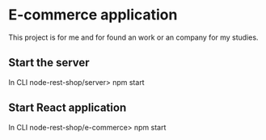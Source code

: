 # E-commerce application
This project is for me and for found an work or an company for my studies.

## Start the server
In CLI node-rest-shop/server> npm start

## Start React application
In CLI node-rest-shop/e-commerce> npm start